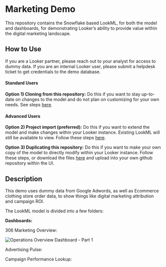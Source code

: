 # Marketing Demo

This repository contains the Snowflake based LookML, for both the model and dashboards, for demonstrating Looker’s ability to provide value within the digital marketing landscape.


## How to Use
If you are a Looker partner, please reach out to your analyst for access to dummy data. If you are an internal Looker user, please submit a helpdesk ticket to get credentials to the demo database.

#### Standard Users
**Option 1) Cloning from this repository:**
Do this if you want to stay up-to-date on changes to the model and do not plan on customizing for your own needs. See steps [here](https://docs.looker.com/data-modeling/getting-started/create-projects#clone_repo).

#### Advanced Users
**Option 2) Project import (preferred):**
Do this if you want to extend the model and make changes within your Looker instance. Existing LookML will still be available to view. Follow these steps [here](https://docs.looker.com/data-modeling/learning-lookml/importing-projects).

**Option 3) Duplicating this repository:**
Do this if you want to make your own copy of the model to directly modify within your Looker instance. Follow these steps, or download the files [here](https://www.nomachetejuggling.com/2011/09/12/moving-one-git-repo-into-another-as-subdirectory/) and upload into your own github repository within the UI.

## Description

This demo uses dummy data from Google Adwords, as well as Ecommerce clothing store order data, to show things like digital marketing attribution and campaign ROI.

The LookML model is divided into a few folders:

 
**Dashboards:**

306 Marketing Overview:

![Operations Overview Dashboard - Part 1](dashboards/ops_1.png)

Advertising Pulse:

Campaign Performance Lookup:

